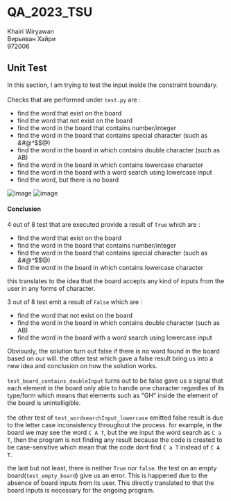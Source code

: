# QA_2023_TSU

Khairi Wiryawan</br>
Вирьяван Хайри</br>
972006</br>

## Unit Test
In this section, I am trying to test the input inside the constraint boundary. </br></br>Checks that are performed under ```test.py``` are :
- find the word that exist on the board
- find the word that not exist on the board
- find the word in the board that contains number/integer
- find the word in the board that contains special character (such as *&#@^*$$@)
- find the word in the board in which contains double character (such as AB)
- find the word in the board in which contains lowercase character
- find the word in the board with a word search using lowercase input
- find the word, but there is no board

![image](https://github.com/russkiymalchik/QA_2023_TSU/assets/73766131/37d38010-5817-4cc2-bd43-246a683d1ee1)
![image](https://github.com/russkiymalchik/QA_2023_TSU/assets/73766131/b808ad2c-1eb7-482d-83e5-b374abf8888e)

#### Conclusion
4 out of 8 test that are executed provide a result of ```True``` which are :
- find the word that exist on the board
- find the word in the board that contains number/integer
- find the word in the board that contains special character (such as *&#@^*$$@)
- find the word in the board in which contains lowercase character

this translates to the idea that the board accepts any kind of inputs from the user in any forms of character.

3 out of 8 test emit a result of ```False``` which are :
- find the word that not exist on the board
- find the word in the board in which contains double character (such as AB)
- find the word in the board with a word search using lowercase input

Obviously, the solution turn out false if there is no word found in the board based on our will. the other test which gave a false result bring us into a new idea and conclusion on how the solution works. </br></br>```test_board_contains_doubleInput``` turns out to be false gave us a signal that each element in the board only able to handle one character regardles of its type/form which means that elements such as "GH" inside the element of the board is unintelligible. </br></br> the other test of ```test_wordsearchInput_lowercase``` emitted false result is due to the letter case inconsistency throughout the process. for example, in the board we may see the word ```C A T```, but the we input the word search as ```C a T```, then the program is not finding any result because the code is created to be case-sensitive which mean that the code dont find ```C a T``` instead of ```C A T```.</br>

the last but not least, there is neither ```True``` nor ```false```. the test on an empty board(```test_empty_board```) give us an error. This is happened due to the absence of board inputs from its user. This directly translated to that the board inputs is necessary for the ongoing program.
